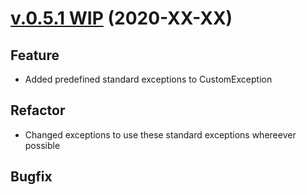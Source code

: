 # [v.0.5.1 WIP](https://github.com/upb-uc4/University-Credits-4.0/compare/v0.5.0...hyperledger-v0.5.1) (2020-XX-XX)
## Feature
 - Added predefined standard exceptions to CustomException
## Refactor
 - Changed exceptions to use these standard exceptions whereever possible
## Bugfix
 